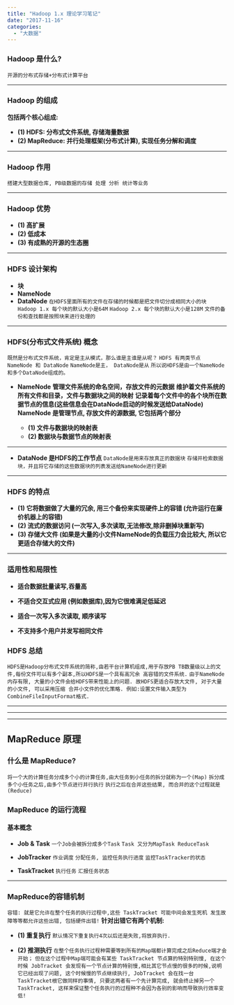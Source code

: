```yaml
---
title: "Hadoop 1.x 理论学习笔记"
date: "2017-11-16"
categories: 
  - "大数据"
---
```


### Hadoop 是什么?

`开源的分布式存储+分布式计算平台`

* * *

### Hadoop 的组成

**包括两个核心组成:**

- **(1) HDFS: 分布式文件系统, 存储海量数据**
- **(2) MapReduce: 并行处理框架(分布式计算), 实现任务分解和调度**

* * *

### Hadoop 作用

`搭建大型数据仓库, PB级数据的存储 处理 分析 统计等业务`

* * *

### Hadoop 优势

- **(1) 高扩展**
- **(2) 低成本**
- **(3) 有成熟的开源的生态圈**

* * *

### HDFS 设计架构

- **块**
- **NameNode**
- **DataNode** `在HDFS里面所有的文件在存储的时候都是把文件切分成相同大小的块` `Hadoop 1.x 每个块的默认大小是64M` `Hadoop 2.x 每个块的默认大小是128M` `文件的备份和查找都是按照块来进行处理的`

* * *

### HDFS(分布式文件系统) 概念

`既然是分布式文件系统，肯定是主从模式，那么谁是主谁是从呢？` `HDFS 有两类节点 NameNode 和 DataNode` `NameNode是主， DataNode是从` `所以说HDFS是由一个NameNode和多个DataNode组成的。`

- **NameNode** **管理文件系统的命名空间，存放文件的元数据** **维护着文件系统的所有文件和目录，文件与数据块之间的映射** **记录着每个文件中的各个块所在数据节点的信息(这些信息会在DataNode启动的时候发送给DataNode)** **NameNode 是管理节点, 存放文件的源数据, 它包括两个部分**
    
    - **(1) 文件与数据块的映射表**
    - **(2) 数据块与数据节点的映射表**

* * *

- **DataNode 是HDFS的工作节点** `DataNode是用来存放真正的数据块` `存储并检索数据块，并且将它存储的这些数据块的列表发送给NameNode进行更新`

* * *

### HDFS 的特点

- **(1) 它将数据做了大量的冗余, 用三个备份来实现硬件上的容错 (允许运行在廉价机器上的容错)**
- **(2) 流式的数据访问 (一次写入,多次读取,无法修改,除非删掉块重新写)**
- **(3) 存储大文件 (如果是大量的小文件NameNode的负载压力会比较大, 所以它更适合存储大的文件)**

* * *

### 适用性和局限性

- **适合数据批量读写,吞量高**
- **不适合交互式应用 (例如数据库),因为它很难满足低延迟**
    
- **适合一次写入多次读取, 顺序读写**
    
- **不支持多个用户并发写相同文件**

### HDFS 总结

`HDFS是Hadoop分布式文件系统的简称,由若干台计算机组成,用于存放PB TB数量级以上的文件,每份文件可以有多个副本,所以HDFS是一个具有高冗余 高容错的文件系统.` `由于NameNode内存有限, 大量的小文件会给HDFS带来性能上的问题. 故HDFS更适合存放大文件, 对于大量的小文件, 可以采用压缩 合并小文件的优化策略. 例如:设置文件输入类型为 CombineFileInputFormat格式.`

* * *

* * *

* * *

## MapReduce 原理

### 什么是 MapReduce?

`将一个大的计算任务分成多个小的计算任务,由大任务到小任务的拆分就称为一个(Map)` `拆分成多个小任务之后,由多个节点进行并行执行` `执行之后在合并这些结果, 而合并的这个过程就是(Reduce)`

### MapReduce 的运行流程

#### 基本概念

- **Job & Task** `一个Job会被拆分成多个Task` `Task 又分为MapTask ReduceTask`
    
- **JobTracker** `作业调度` `分配任务, 监控任务执行进度` `监控TaskTracker的状态`
    
- **TaskTracket** `执行任务` `汇报任务状态`
    

* * *

### MapReduce的容错机制

`容错: 就是它允许在整个任务的执行过程中,这些 TaskTracket 可能中间会发生死机 发生故障等等都允许这些出错, 包括硬件出错!` **针对出错它有两个机制:**

- **(1) 重复执行** `默认情况下重复执行4次以后还是失败,将放弃执行.`
    
- **(2) 推测执行** `在整个任务执行过程种需要等到所有的Map端都计算完成之后Reduce端才会开始；` `但在这个过程中Map端可能会有某些 TaskTracket 节点算的特别特别慢, 在这个时候 JobTracket 会发现有一个节点计算的特别慢,相比其它节点慢的很多的时候,说明它已经出现了问题, 这个时候慢的节点继续执行, JobTracket 会在找一台 TaskTracket根它做同样的事情, 只要这两者有一个先计算完成, 就会终止掉另一个TaskTracket, 这样来保证整个任务执行的过程种不会因为各别的影响而导致执行效率变低!`
